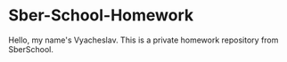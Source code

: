 # Sber-School-Homework

Hello, my name's Vyacheslav. This is a private homework repository from SberSchool.
